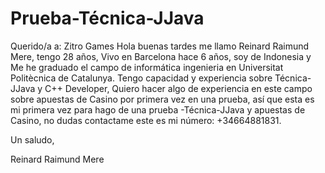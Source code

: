 # Prueba-Técnica-JJava
Querido/a a: Zitro Games
Hola buenas tardes me llamo Reinard Raimund Mere, tengo 28 años, Vivo en Barcelona hace 6 años, soy de Indonesia y Me he graduado el campo de informática ingenieria en Universitat Politècnica de Catalunya. Tengo capacidad y experiencia sobre Técnica-JJava y C++ Developer, Quiero hacer algo de experiencia en este campo sobre apuestas de Casino por primera vez en una prueba, así que esta es mi primera vez para hago de una prueba -Técnica-JJava y apuestas de Casino, no dudas contactame este es mi número: +34664881831.


Un saludo,

Reinard Raimund Mere
